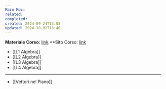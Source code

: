 ```yaml
---
Main Moc: 
related: 
completed: 
created: 2024-09-24T13:05
updated: 2024-10-02T18:40
---
```

**Materiale Corso:** [link](https://drive.google.com/drive/folders/1IBBff-5DaA1tpisj7XJSW9FGGEKoE26N)
**Sito Corso: [link](https://sites.google.com/uniroma1.it/algebra-informatica-2023-2024/home-page)

- [[L1 Algebra]]
- [[L2 Algebra]]
- [[L3 Algebra]]
- [[L4 Algebra]]

---
- [[Vettori nel Piano]]